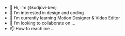 - 👋 Hi, I’m @kodjovi-benji
- 👀 I’m interested in design and coding
- 🌱 I’m currently learning Motion Designer & Video Editor
- 💞️ I’m looking to collaborate on ...
- 📫 How to reach me ...

<!---
kodjovi-benji/kodjovi-benji is a ✨ special ✨ repository because its `README.md` (this file) appears on your GitHub profile.
You can click the Preview link to take a look at your changes.
--->
